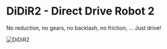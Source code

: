 # DiDiR2 - Direct Drive Robot 2

No reduction, no gears, no backlash, no friction, ... Just drive!

![DiDiR2](https://github.com/didir2/cad/pictures/didir2-1.png)

